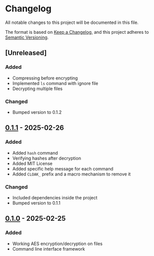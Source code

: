 # Changelog

All notable changes to this project will be documented in this file.

The format is based on [Keep a Changelog](https://keepachangelog.com/en/1.1.0/), and this project adheres to [Semantic Versioning](https://semver.org/spec/v2.0.0.html).


## [Unreleased]

### Added

- Compressing before encrypting
- Implemented `ls` command with ignore file
- Decrypting multiple files

### Changed

- Bumped version to 0.1.2


## [0.1.1] - 2025-02-26 

### Added

- Added `hash` command
- Verifying hashes after decryption
- Added MIT License
- Added specific help message for each command
- Added `CLOAK_` prefix and a macro mechanism to remove it

### Changed

- Included dependencies inside the project
- Bumped version to 0.1.1


## [0.1.0] - 2025-02-25 

### Added

- Working AES encryption/decryption on files
- Command line interface framework


[0.1.0]: https://github.com/KDesp73/cloak/releases/tag/v0.1.0
[0.1.1]: https://github.com/KDesp73/cloak/releases/tag/v0.1.1

